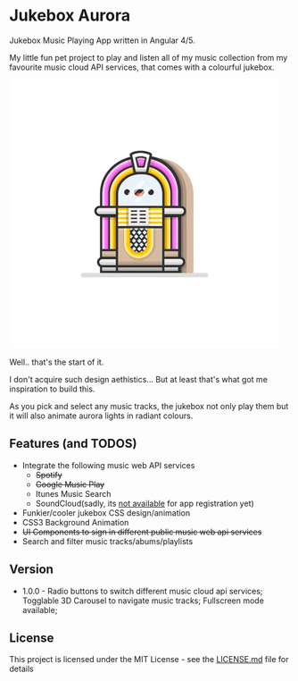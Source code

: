 # Jukebox Aurora
Jukebox Music Playing App written in Angular 4/5.

My little fun pet project to play and listen all of my music collection from my favourite music cloud API services, that comes with a colourful jukebox.

![Animated Jukebox ](jukebox-animated.gif)

Well..  that's the start of it.  

I don't acquire such design aethistics... But at least that's what got me inspiration to build this.

As you pick and select any music tracks, the jukebox not only play them but it will also animate aurora lights in radiant colours.

## Features (and TODOS)
* Integrate the following music web API services
  - ~~Spotify~~
  - ~~Google Music Play~~
  - Itunes Music Search
  - SoundCloud(sadly, its [not available](http://soundcloud.com/you/apps/new) for app registration yet)
* Funkier/cooler jukebox CSS design/animation
* CSS3 Background Animation
* ~~UI Components to sign in different public music web api services~~
* Search and filter music tracks/abums/playlists

## Version
* 1.0.0 - Radio buttons to switch different music cloud api services; Togglable 3D Carousel to navigate music tracks; Fullscreen mode available; 

## License
This project is licensed under the MIT License - see the [LICENSE.md](LICENSE) file for details